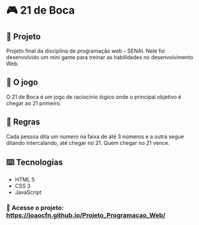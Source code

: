 # :video_game: 21 de Boca

 ## :pencil: Projeto
  Projeto final da disciplina de programação web - SENAI. Nele foi desenvolvido um mini game para treinar as habilidades no desenvolvimento Web.
 
 ## 🎯 O jogo
  O 21 de Boca é um jogo de raciocínio lógico onde o principal objetivo é chegar ao 21 primeiro.
 
 ## :page_with_curl: Regras
  Cada pessoa dita um numero na faixa de até 3 números e a outra segue ditando intercalando, até chegar no 21. Quem chegar no 21 vence.
  
 ## ⌨️ Tecnologias
 - HTML 5
 - CSS 3
 - JavaScript
 
 ### :link: Acesse o projeto: https://joaocfn.github.io/Projeto_Programacao_Web/ 

